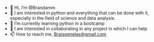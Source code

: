 - 👋 Hi, I’m @Brandamm
- 👀 I am interested in python and everything that can be done with it, especially in the field of science and data analysis.
- 🌱 I’m currently learning python in a bootcamp
- 💞️ I am interested in collaborating in any project in which I can help
- 📫 How to reach me, Braispenelas@gmail.com

<!---
Brandamm/Brandamm is a ✨ special ✨ repository because its `README.md` (this file) appears on your GitHub profile.
You can click the Preview link to take a look at your changes.
--->
